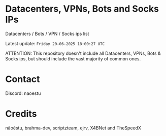 # Datacenters, VPNs, Bots and Socks IPs
 
Datacenters / Bots / VPN / Socks ips list

Latest update: `Friday 20-06-2025 18:00:27 UTC` 

ATTENTION: This repository doesn't include all Datacenters, VPNs, Bots & Socks ips, 
but should include the vast majority of common ones.

# Contact
Discord: naoestu

# Credits
nãoéstu, brahma-dev, scriptzteam, ejrv, X4BNet and TheSpeedX
